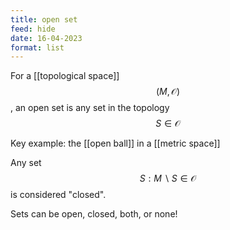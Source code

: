 ```yaml
---
title: open set
feed: hide
date: 16-04-2023
format: list
---
```



For a [[topological space]] $$(M, \mathcal O)$$, an open set is any set in the topology $$S\in\mathcal O$$

Key example: the [[open ball]] in a [[metric space]]

Any set $$S: M\backslash S\in\mathcal O$$ is considered "closed".

Sets can be open, closed, both, or none!